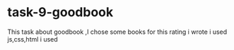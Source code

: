 # task-9-goodbook
This task about goodbook ,I chose some books for this rating i wrote i used js,css,html i used  
